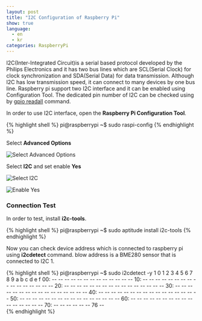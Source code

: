 ```yaml
---
layout: post
title: "I2C Configuration of Raspberry Pi"
show: true
language:
  - en
  - kr
categories: RaspberryPi
---
```

I2C(Inter-Integrated Circuit)is a serial based protocol developed by the Philips Electronics and it has two bus lines which are SCL(Serial Clock) for clock synchronization and SDA(Serial Data) for data transmission. Although I2C has low transmission speed, it can connect to many devices by one bus line. Raspberry pi support two I2C interface and it can be enabled using Configuration Tool. The dedicated pin number of I2C can be checked using by [gpio readall]({{site.url}}/raspberrypi/2015/05/20/wiringPi-installation-kr) command.

In order to use I2C interface, open the **Raspberry Pi Configuration Tool**.

{% highlight shell %}
pi@raspberrypi ~$ sudo raspi-config
{% endhighlight %}

Select **Advanced Options**

![Select Advanced Options]({{site.url}}/images/rpi_i2c_config1.png)

Select **I2C** and set enable **Yes**

![Select I2C]({{site.url}}/images/rpi_i2c_config2.png)

![Enable Yes]({{site.url}}/images/rpi_i2c_config3.png)

### Connection Test

In order to test, install **i2c-tools**.

{% highlight shell %}
pi@raspberrypi ~$ sudo aptitude install i2c-tools
{% endhighlight %}

Now you can check device address which is connected to raspberry pi using **i2cdetect** command. blow address is a BME280 sensor that is connected to I2C 1.

{% highlight shell %}
pi@raspberrypi ~$ sudo i2cdetect -y 1
     0  1  2  3  4  5  6  7  8  9  a  b  c  d  e  f
00:          -- -- -- -- -- -- -- -- -- -- -- -- -- 
10: -- -- -- -- -- -- -- -- -- -- -- -- -- -- -- -- 
20: -- -- -- -- -- -- -- -- -- -- -- -- -- -- -- -- 
30: -- -- -- -- -- -- -- -- -- -- -- -- -- -- -- -- 
40: -- -- -- -- -- -- -- -- -- -- -- -- -- -- -- -- 
50: -- -- -- -- -- -- -- -- -- -- -- -- -- -- -- -- 
60: -- -- -- -- -- -- -- -- -- -- -- -- -- -- -- -- 
70: -- -- -- -- -- -- 76 --  
{% endhighlight %}
